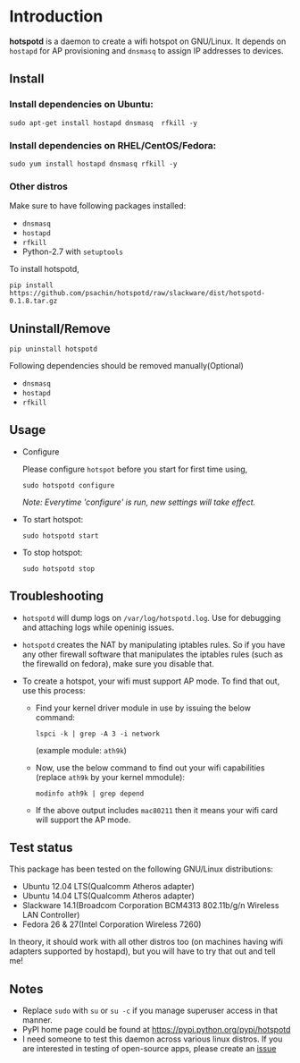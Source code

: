 # Introduction

**hotspotd** is a daemon to create a wifi hotspot on GNU/Linux. It
depends on `hostapd` for AP provisioning and `dnsmasq` to assign IP
addresses to devices.

## Install


### Install dependencies on Ubuntu:

```
sudo apt-get install hostapd dnsmasq  rfkill -y
```

### Install dependencies on RHEL/CentOS/Fedora:

```
sudo yum install hostapd dnsmasq rfkill -y
```

### Other distros
Make sure to have following packages installed:
- `dnsmasq`
- `hostapd`
- `rfkill`
- Python-2.7 with `setuptools`

To install hotspotd,
```
pip install https://github.com/psachin/hotspotd/raw/slackware/dist/hotspotd-0.1.8.tar.gz
```

## Uninstall/Remove

```
pip uninstall hotspotd
```

Following dependencies should be removed manually(Optional)
- `dnsmasq`
- `hostapd`
- `rfkill`

## Usage

- Configure

	Please configure `hotspot` before you start for first time using,
	```
	sudo hotspotd configure
	```
	*Note: Everytime 'configure' is run, new settings will take effect.*

- To start hotspot:

	```
	sudo hotspotd start
	```

- To stop hotspot:

	```
	sudo hotspotd stop
	```


## Troubleshooting

* `hotspotd` will dump logs on `/var/log/hotspotd.log`. Use for
  debugging and attaching logs while openinig issues.

* `hotspotd` creates the NAT by manipulating iptables rules. So if you
  have any other firewall software that manipulates the iptables rules
  (such as the firewalld on fedora), make sure you disable that.


* To create a hotspot, your wifi must support AP mode. To find that
  out, use this process:

	* Find your kernel driver module in use by issuing the below command:

		```
		lspci -k | grep -A 3 -i network
		```

		(example module: `ath9k`)

	* Now, use the below command to find out your wifi capabilities
      (replace `ath9k` by your kernel mmodule):

		```
		modinfo ath9k | grep depend
		```

	* If the above output includes `mac80211` then it means your wifi
      card will support the AP mode.

## Test status

This package has been tested on the following GNU/Linux distributions:

* Ubuntu 12.04 LTS(Qualcomm Atheros adapter)
* Ubuntu 14.04 LTS(Qualcomm Atheros adapter)
* Slackware 14.1(Broadcom Corporation BCM4313 802.11b/g/n Wireless LAN Controller)
* Fedora 26 & 27(Intel Corporation Wireless 7260)

In theory, it should work with all other distros too (on machines
having wifi adapters supported by hostapd), but you will have to try
that out and tell me!

## Notes
* Replace `sudo` with `su` or `su -c` if you manage superuser access
  in that manner.
* PyPI home page could be found at https://pypi.python.org/pypi/hotspotd
* I need someone to test this daemon across various linux distros. If
  you are interested in testing of open-source apps, please create an [issue](https://github.com/prahladyeri/hotspotd/issues/new)
